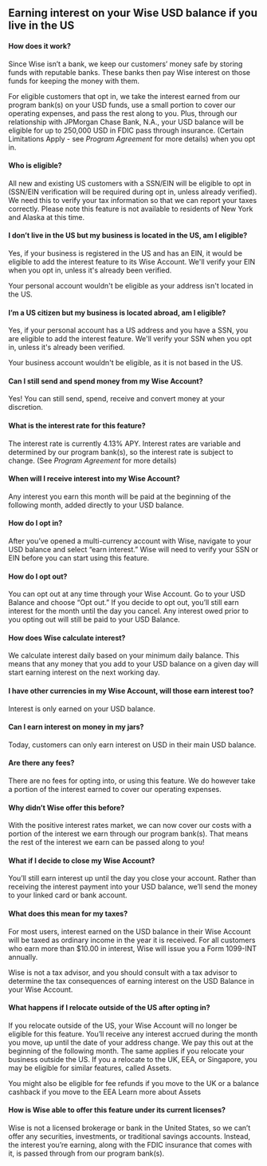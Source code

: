 ## Earning interest on your Wise USD balance if you live in the US  
####  **How does it work?**

Since Wise isn’t a bank, we keep our customers’ money safe by storing funds with reputable banks. These banks then pay Wise interest on those funds for keeping the money with them. 

For eligible customers that opt in, we take the interest earned from our program bank(s) on your USD funds, use a small portion to cover our operating expenses, and pass the rest along to you. Plus, through our relationship with JPMorgan Chase Bank, N.A., your USD balance will be eligible for up to 250,000 USD in FDIC pass through insurance. (Certain Limitations Apply - see _Program Agreement_ for more details) when you opt in.

####  **Who is eligible?**

All new and existing US customers with a SSN/EIN will be eligible to opt in (SSN/EIN verification will be required during opt in, unless already verified). We need this to verify your tax information so that we can report your taxes correctly. Please note this feature is not available to residents of New York and Alaska at this time. 

#### **I don’t live in the US but my business is located in the US, am I eligible?**

Yes, if your business is registered in the US and has an EIN, it would be eligible to add the interest feature to its Wise Account. We'll verify your EIN when you opt in, unless it's already been verified.

Your personal account wouldn't be eligible as your address isn't located in the US.

####  **I’m a US citizen but my business is located abroad, am I eligible?**

Yes, if your personal account has a US address and you have a SSN, you are eligible to add the interest feature. We'll verify your SSN when you opt in, unless it's already been verified. 

Your business account wouldn't be eligible, as it is not based in the US.

####  **Can I still send and spend money from my Wise Account?**

Yes! You can still send, spend, receive and convert money at your discretion. 

####  **What is the interest rate for this feature?**

The interest rate is currently 4.13% APY. Interest rates are variable and determined by our program bank(s), so the interest rate is subject to change. (See _Program Agreement_ for more details)

####  **When will I receive interest into my Wise Account?**

Any interest you earn this month will be paid at the beginning of the following month, added directly to your USD balance.

####  **How do I opt in?**

After you’ve opened a multi-currency account with Wise, navigate to your USD balance and select “earn interest.” Wise will need to verify your SSN or EIN before you can start using this feature.

####  **How do I opt out?**

You can opt out at any time through your Wise Account. Go to your USD Balance and choose “Opt out.” If you decide to opt out, you’ll still earn interest for the month until the day you cancel. Any interest owed prior to you opting out will still be paid to your USD Balance. 

####  **How does Wise calculate interest?**

We calculate interest daily based on your minimum daily balance. This means that any money that you add to your USD balance on a given day will start earning interest on the next working day. 

####  **I have other currencies in my Wise Account, will those earn interest too?**

Interest is only earned on your USD balance. 

#### **Can I earn interest on money in my jars?**

Today, customers can only earn interest on USD in their main USD balance. 

#### **Are there any fees?**

There are no fees for opting into, or using this feature. We do however take a portion of the interest earned to cover our operating expenses.

####  **Why didn’t Wise offer this before?**

With the positive interest rates market, we can now cover our costs with a portion of the interest we earn through our program bank(s). That means the rest of the interest we earn can be passed along to you!

####  **What if I decide to close my Wise Account?**

You’ll still earn interest up until the day you close your account. Rather than receiving the interest payment into your USD balance, we’ll send the money to your linked card or bank account. 

#### **What does this mean for my taxes?**

For most users, interest earned on the USD balance in their Wise Account will be taxed as ordinary income in the year it is received. For all customers who earn more than $10.00 in interest, Wise will issue you a Form 1099-INT annually. 

Wise is not a tax advisor, and you should consult with a tax advisor to determine the tax consequences of earning interest on the USD Balance in your Wise Account.

####  **What happens if I relocate outside of the US after opting in?**

If you relocate outside of the US, your Wise Account will no longer be eligible for this feature. You’ll receive any interest accrued during the month you move, up until the date of your address change. We pay this out at the beginning of the following month. The same applies if you relocate your business outside the US. If you a relocate to the UK, EEA, or Singapore, you may be eligible for similar features, called Assets. 

You might also be eligible for fee refunds if you move to the UK or a balance cashback if you move to the EEA Learn more about Assets

#### **How is Wise able to offer this feature under its current licenses?**

Wise is not a licensed brokerage or bank in the United States, so we can’t offer any securities, investments, or traditional savings accounts. Instead, the interest you’re earning, along with the FDIC insurance that comes with it, is passed through from our program bank(s).